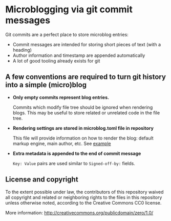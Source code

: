 # Microblogging via git commit messages

Git commits are a perfect place to store microblog entries:

- Commit messages are intended for storing short pieces of text (with a heading)
- Author information and timestamp are appended automatically
- A lot of good tooling already exists for git


## A few conventions are required to turn git history into a simple (micro)blog

- **Only empty commits represent blog entries.**

  Commits which modify file tree should be ignored when rendering blogs. This
  may be useful to store related or unrelated code in the file tree.

- **Rendering settings are stored in microblog.toml file in repository**

  This file will provide information on how to render the blog: default
  markup engine, main author, etc. See [example](./microblog.toml)

- **Extra metadata is appended to the end of commit message**

  `Key: Value` pairs are used similar to `Signed-off-by:` fields.


## License and copyright

To the extent possible under law, the contributors of this repository waived
all copyright and related or neighboring rights to the files in this
repository unless otherwise noted, according to the Creative Commons CC0
license.

More information: http://creativecommons.org/publicdomain/zero/1.0/
